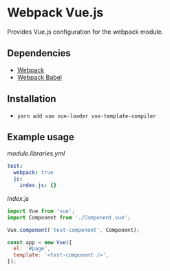 # Webpack Vue.js

Provides Vue.js configuration for the webpack module.

## Dependencies

- [Webpack](https://drupal.org/project/webpack)
- [Webpack Babel](https://drupal.org/project/webpack_babel)

## Installation

- `yarn add vue vue-loader vue-template-compiler`

## Example usage

_module.libraries.yml_
```yaml
test:
  webpack: true
  js:
    index.js: {}
```

_index.js_
```javascript
import Vue from 'vue';
import Component from './Component.vue';

Vue.component('test-component', Component);

const app = new Vue({
  el: '#page',
  template: '<test-component />',
});
```
